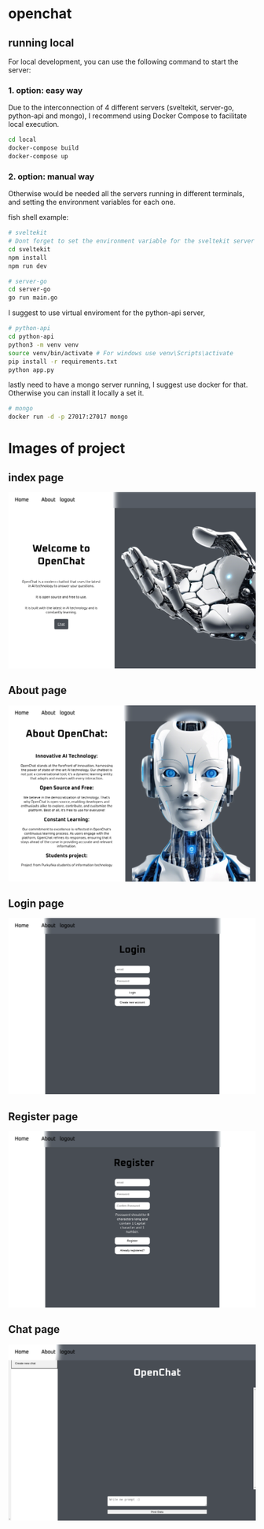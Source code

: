 # openchat

## running local
For local development, you can use the following command to start the server:

### 1. option: easy way
Due to the interconnection of 4 different servers (sveltekit, server-go, python-api and mongo),
I recommend using Docker Compose to facilitate local execution.  

```bash
cd local
docker-compose build
docker-compose up
```

### 2. option: manual way
Otherwise would be needed all the servers running in different terminals, 
and setting the environment variables for each one.



fish shell example:
```bash
# sveltekit
# Dont forget to set the environment variable for the sveltekit server (using the .env file) 
cd sveltekit
npm install
npm run dev
```

```bash
# server-go
cd server-go
go run main.go
```

I suggest to use virtual enviroment for the python-api server,
```bash
# python-api
cd python-api
python3 -m venv venv
source venv/bin/activate # For windows use venv\Scripts\activate
pip install -r requirements.txt
python app.py
```
lastly need to have a mongo server running, I suggest use docker for that. Otherwise you can install it locally a set it.
```bash
# mongo
docker run -d -p 27017:27017 mongo
```

# Images of project
## index page
![img.png](img.png)
## About page
![img_1.png](img_1.png)
## Login page
![img_2.png](img_2.png)
## Register page
![img_3.png](img_3.png)
## Chat page
![img_4.png](img_4.png)